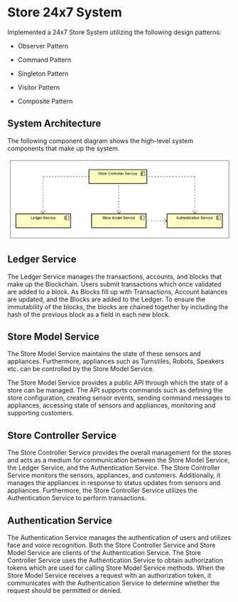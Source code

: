 # Store 24x7 System

Implemented a 24x7 Store System utilizing the following design patterns:

- Observer Pattern

- Command Pattern

- Singleton Pattern

- Visitor Pattern

- Composite Pattern

## **System Architecture**

The following component diagram shows the high-level system components that make up the
system.

<img src="resources/component.png" width="600">

## **Ledger Service**
The Ledger Service manages the transactions, accounts, and blocks that make up the Blockchain. Users submit transactions which once validated are added to a block. As Blocks fill up with Transactions, Account balances are updated, and the Blocks are added to the Ledger. To ensure the immutability of the blocks, the blocks are chained together by including the hash of the previous block as a field in each new block.

## **Store Model Service**

The Store Model Service maintains the state of these sensors and appliances. Furthermore, appliances such as Turnstiles, Robots, Speakers etc. can be controlled by the Store Model Service.

The Store Model Service provides a public API through which the state of a store can be managed. The API supports commands such as defining the store configuration, creating sensor events, sending command messages to appliances, accessing state of sensors and appliances, monitoring and supporting customers.


## **Store Controller Service**

The Store Controller Service provides the overall management for the stores and acts as a medium for communication between the Store Model Service, the Ledger Service, and the Authentication Service. The Store Controller Service monitors the sensors, appliances, and customers. Additionally, it manages the appliances in response to status updates from sensors and appliances. Furthermore, the Store Controller Service utilizes the Authentication Service to perform transactions.


## **Authentication Service**

The Authentication Service manages the authentication of users and utilizes face and voice recognition. Both the Store Controller Service and Store Model Service are clients of the Authentication Service. The Store Controller Service uses the Authentication Service to obtain authorization tokens which are used for calling Store Model Service methods. When the Store Model Service receives a request with an authorization token, it communicates with the Authentication Service to determine whether the request should be permitted or denied.
